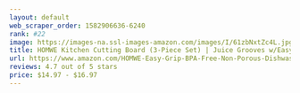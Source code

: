 ```yaml
---
layout: default 
﻿web_scraper_order: 1582906636-6240
rank: #22
image: https://images-na.ssl-images-amazon.com/images/I/61zbNxtZc4L.jpg
title: HOMWE Kitchen Cutting Board (3-Piece Set) | Juice Grooves w/Easy-Grip Handles | BPA-Free, Non…
url: https://www.amazon.com/HOMWE-Easy-Grip-BPA-Free-Non-Porous-Dishwasher/dp/B07R298N1Q/ref=zg_mw_home-garden_22?_encoding=UTF8&psc=1&refRID=ST1XDMS4R2TXQERQ5ZH2
reviews: 4.7 out of 5 stars
price: $14.97 - $16.97
---
```

